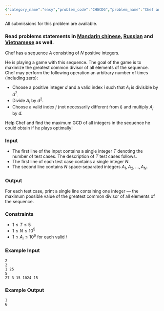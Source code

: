 ```yaml
---
{"category_name":"easy","problem_code":"CHGCDG","problem_name":"Chef and GCD Game ","languages_supported":{"0":"C","1":"CPP14","2":"JAVA","3":"PYTH","4":"PYTH 3.6","5":"PYPY","6":"CS2","7":"PAS fpc","8":"PAS gpc","9":"RUBY","10":"PHP","11":"GO","12":"NODEJS","13":"HASK","14":"rust","15":"SCALA","16":"swift","17":"D","18":"PERL","19":"FORT","20":"WSPC","21":"ADA","22":"CAML","23":"ICK","24":"BF","25":"ASM","26":"CLPS","27":"PRLG","28":"ICON","29":"SCM qobi","30":"PIKE","31":"ST","32":"NICE","33":"LUA","34":"BASH","35":"NEM","36":"LISP sbcl","37":"LISP clisp","38":"SCM guile","39":"JS","40":"ERL","41":"TCL","42":"kotlin","43":"PERL6","44":"TEXT","45":"SCM chicken","46":"PYP3","47":"CLOJ","48":"COB","49":"FS"},"max_timelimit":1,"source_sizelimit":50000,"problem_author":"kefaa","problem_tester":null,"date_added":"20-07-2018","tags":{"0":"cook96","1":"gcd","2":"implementation","3":"kefaa","4":"math","5":"pre","6":"sieve"},"editorial_url":"https://discuss.codechef.com/problems/CHGCDG","time":{"view_start_date":1532284205,"submit_start_date":1532284205,"visible_start_date":1532284205,"end_date":1735669800},"is_direct_submittable":false,"layout":"problem"}
---
```

<span class="solution-visible-txt">All submissions for this problem are available.</span><h3>Read problems statements in <a href="http://www.codechef.com/download/translated/COOK96/mandarin/CHGCDG.pdf" target="_blank">Mandarin chinese</a>, <a href="http://www.codechef.com/download/translated/COOK96/russian/CHGCDG.pdf" target="_blank">Russian</a> and <a href="http://www.codechef.com/download/translated/COOK96/vietnamese/CHGCDG.pdf" target="_blank">Vietnamese</a> as well.</h3>

Chef has a sequence $A$ consisting of $N$ positive integers. 

He is playing a game with this sequence. The goal of the game is to maximize the greatest common divisor of all elements of the sequence. Chef may perform the following operation an arbitrary number of times (including zero):
- Choose a positive integer $d$ and a valid index $i$ such that $A_i$ is divisible by $d^2$.
- Divide $A_i$ by $d^2$.
- Choose a valid index $j$ (not necessarily different from $i$) and multiply $A_j$ by $d$.

Help Chef and find the maximum GCD of all integers in the sequence he could obtain if he plays optimally!

### Input
- The first line of the input contains a single integer $T$ denoting the number of test cases. The description of $T$ test cases follows.
- The first line of each test case contains a single integer $N$.
- The second line contains $N$ space-separated integers $A_1, A_2, \dots, A_N$.
 
### Output
For each test case, print a single line containing one integer — the maximum possible value of the greatest common divisor of all elements of the sequence.

### Constraints 
- $1 \le T \le 5$
- $1 \le N \le 10^5$
- $1 \le A_i \le 10^6$ for each valid $i$

### Example Input
```
2
2
1 25
5
27 3 15 1024 15
```

### Example Output
```
1
6
```
